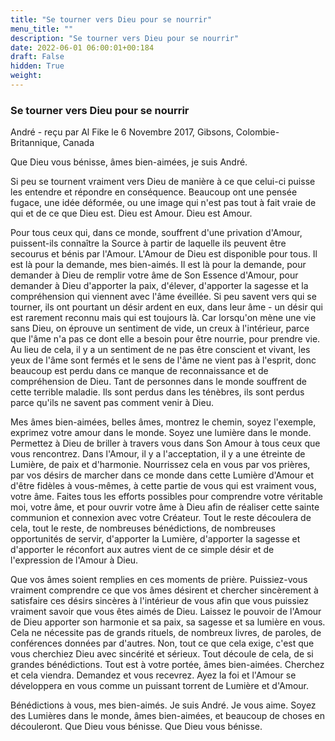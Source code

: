 ```yaml
---
title: "Se tourner vers Dieu pour se nourrir"
menu_title: ""
description: "Se tourner vers Dieu pour se nourrir"
date: 2022-06-01 06:00:01+00:184
draft: False
hidden: True
weight:
---
```

### Se tourner vers Dieu pour se nourrir

André - reçu par Al Fike le 6 Novembre 2017, Gibsons, Colombie-Britannique, Canada

Que Dieu vous bénisse, âmes bien-aimées, je suis André.

Si peu se tournent vraiment vers Dieu de manière à ce que celui-ci puisse les entendre et répondre en conséquence. Beaucoup ont une pensée fugace, une idée déformée, ou une image qui n'est pas tout à fait vraie de qui et de ce que Dieu est. Dieu est Amour. Dieu est Amour.

Pour tous ceux qui, dans ce monde, souffrent d'une privation d'Amour, puissent-ils connaître la Source à partir de laquelle ils peuvent être secourus et bénis par l'Amour. L'Amour de Dieu est disponible pour tous. Il est là pour la demande, mes bien-aimés. Il est là pour la demande, pour demander à Dieu de remplir votre âme de Son Essence d'Amour, pour demander à Dieu d'apporter la paix, d'élever, d'apporter la sagesse et la compréhension qui viennent avec l'âme éveillée. Si peu savent vers qui se tourner, ils ont pourtant un désir ardent en eux, dans leur âme - un désir qui est rarement reconnu mais qui est toujours là. Car lorsqu'on mène une vie sans Dieu, on éprouve un sentiment de vide, un creux à l'intérieur, parce que l'âme n'a pas ce dont elle a besoin pour être nourrie, pour prendre vie. Au lieu de cela, il y a un sentiment de ne pas être conscient et vivant, les yeux de l'âme sont fermés et le sens de l'âme ne vient pas à l'esprit, donc beaucoup est perdu dans ce manque de reconnaissance et de compréhension de Dieu. Tant de personnes dans le monde souffrent de cette terrible maladie. Ils sont perdus dans les ténèbres, ils sont perdus parce qu'ils ne savent pas comment venir à Dieu.

Mes âmes bien-aimées, belles âmes, montrez le chemin, soyez l'exemple, exprimez votre amour dans le monde. Soyez une lumière dans le monde. Permettez à Dieu de briller à travers vous dans Son Amour à tous ceux que vous rencontrez. Dans l'Amour, il y a l'acceptation, il y a une étreinte de Lumière, de paix et d'harmonie. Nourrissez cela en vous par vos prières, par vos désirs de marcher dans ce monde dans cette Lumière d'Amour et d'être fidèles à vous-mêmes, à cette partie de vous qui est vraiment vous, votre âme. Faites tous les efforts possibles pour comprendre votre véritable moi, votre âme, et pour ouvrir votre âme à Dieu afin de réaliser cette sainte communion et connexion avec votre Créateur. Tout le reste découlera de cela, tout le reste, de nombreuses bénédictions, de nombreuses opportunités de servir, d'apporter la Lumière, d'apporter la sagesse et d'apporter le réconfort aux autres vient de ce simple désir et de l'expression de l'Amour à Dieu.

Que vos âmes soient remplies en ces moments de prière. Puissiez-vous vraiment comprendre ce que vos âmes désirent et chercher sincèrement à satisfaire ces désirs sincères à l'intérieur de vous afin que vous puissiez vraiment savoir que vous êtes aimés de Dieu. Laissez le pouvoir de l'Amour de Dieu apporter son harmonie et sa paix, sa sagesse et sa lumière en vous. Cela ne nécessite pas de grands rituels, de nombreux livres, de paroles, de conférences données par d'autres. Non, tout ce que cela exige, c'est que vous cherchiez Dieu avec sincérité et sérieux. Tout découle de cela, de si grandes bénédictions. Tout est à votre portée, âmes bien-aimées. Cherchez et cela viendra. Demandez et vous recevrez. Ayez la foi et l'Amour se développera en vous comme un puissant torrent de Lumière et d'Amour.

Bénédictions à vous, mes bien-aimés. Je suis André. Je vous aime. Soyez des Lumières dans le monde, âmes bien-aimées, et beaucoup de choses en découleront. Que Dieu vous bénisse. Que Dieu vous bénisse.



